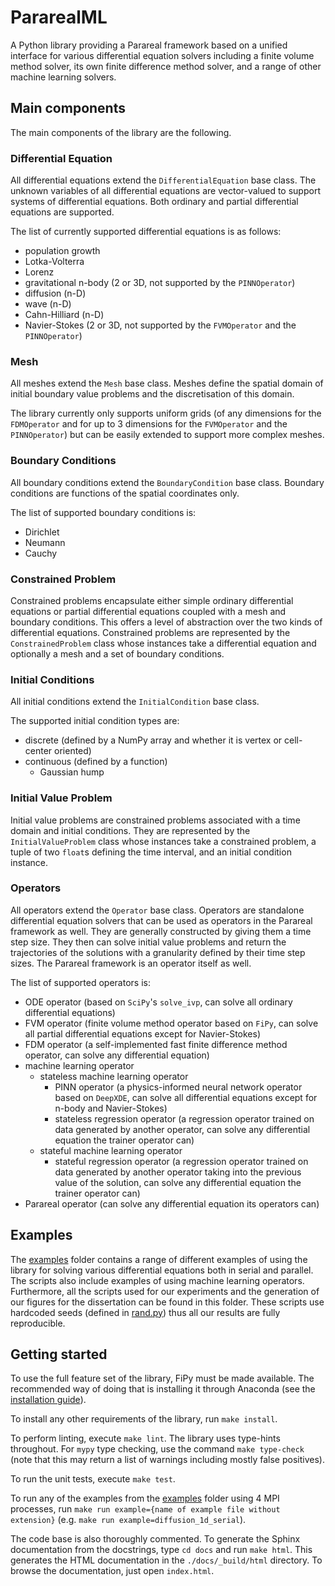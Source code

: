 # PararealML

A Python library providing a Parareal framework based on a unified interface for various differential equation solvers including a finite volume method solver, its own finite difference method solver, and a range of other machine learning solvers.

## Main components

The main components of the library are the following.

### Differential Equation

All differential equations extend the `DifferentialEquation` base class. The unknown variables of all differential equations are vector-valued to support systems of differential equations. Both ordinary and partial differential equations are supported.

The list of currently supported differential equations is as follows:

 * population growth
 * Lotka-Volterra
 * Lorenz
 * gravitational n-body (2 or 3D, not supported by the `PINNOperator`)
 * diffusion (n-D)
 * wave (n-D)
 * Cahn-Hilliard (n-D)
 * Navier-Stokes (2 or 3D, not supported by the `FVMOperator` and the `PINNOperator`)

### Mesh

All meshes extend the `Mesh` base class. Meshes define the spatial domain of initial boundary value problems and the discretisation of this domain.

The library currently only supports uniform grids (of any dimensions for the `FDMOperator` and for up to 3 dimensions for the `FVMOperator` and the `PINNOperator`) but can be easily extended to support more complex meshes.

### Boundary Conditions

All boundary conditions extend the `BoundaryCondition` base class. Boundary conditions are functions of the spatial coordinates only.

The list of supported boundary conditions is:

 * Dirichlet
 * Neumann
 * Cauchy

### Constrained Problem

Constrained problems encapsulate either simple ordinary differential equations or partial differential equations coupled with a mesh and boundary conditions. This offers a level of abstraction over the two kinds of differential equations. Constrained problems are represented by the `ConstrainedProblem` class whose instances take a differential equation and optionally a mesh and a set of boundary conditions.

### Initial Conditions

All initial conditions extend the `InitialCondition` base class.

The supported initial condition types are:

 * discrete (defined by a NumPy array and whether it is vertex or cell-center oriented)
 * continuous (defined by a function)
    * Gaussian hump

### Initial Value Problem

Initial value problems are constrained problems associated with a time domain and initial conditions. They are represented by the `InitialValueProblem` class whose instances take a constrained problem, a tuple of two `float`s defining the time interval, and an initial condition instance.

### Operators

All operators extend the `Operator` base class. Operators are standalone differential equation solvers that can be used as operators in the Parareal framework as well. They are generally constructed by giving them a time step size. They then can solve initial value problems and return the trajectories of the solutions with a granularity defined by their time step sizes. The Parareal framework is an operator itself as well.

The list of supported operators is:

 * ODE operator (based on `SciPy`'s `solve_ivp`, can solve all ordinary differential equations)
 * FVM operator (finite volume method operator based on `FiPy`, can solve all partial differential equations except for Navier-Stokes)
 * FDM operator (a self-implemented fast finite difference method operator, can solve any differential equation)
 * machine learning operator
    * stateless machine learning operator
        * PINN operator (a physics-informed neural network operator based on `DeepXDE`, can solve all differential equations except for n-body and Navier-Stokes)
        * stateless regression operator (a regression operator trained on data generated by another operator, can solve any differential equation the trainer operator can)
    * stateful machine learning operator
        * stateful regression operator (a regression operator trained on data generated by another operator taking into the previous value of the solution, can solve any differential equation the trainer operator can)
 * Parareal operator (can solve any differential equation its operators can)

## Examples

The [examples](https://git.ecdf.ed.ac.uk/msc-19-20/s1984842/tree/master/code/python/examples) folder contains a range of different examples of using the library for solving various differential equations both in serial and parallel. The scripts also include examples of using machine learning operators. Furthermore, all the scripts used for our experiments and the generation of our figures for the dissertation can be found in this folder. These scripts use hardcoded seeds (defined in [rand.py](https://git.ecdf.ed.ac.uk/msc-19-20/s1984842/blob/master/code/python/src/utils/rand.py)) thus all our results are fully reproducible. 

## Getting started
To use the full feature set of the library, FiPy must be made available. The recommended way of doing that is installing it through Anaconda (see the [installation guide](https://www.ctcms.nist.gov/fipy/INSTALLATION.html)).

To install any other requirements of the library, run `make install`.

To perform linting, execute `make lint`. The library uses type-hints throughout. For `mypy` type checking, use the command `make type-check` (note that this may return a list of warnings including mostly false positives).

To run the unit tests, execute `make test`.

To run any of the examples from the [examples](https://git.ecdf.ed.ac.uk/msc-19-20/s1984842/tree/master/code/python/examples) folder using 4 MPI processes, run `make run example={name of example file without extension}` (e.g. `make run example=diffusion_1d_serial`).

The code base is also thoroughly commented. To generate the Sphinx documentation from the docstrings, type `cd docs` and run `make html`. This generates the HTML documentation in the `./docs/_build/html` directory. To browse the documentation, just open `index.html`.